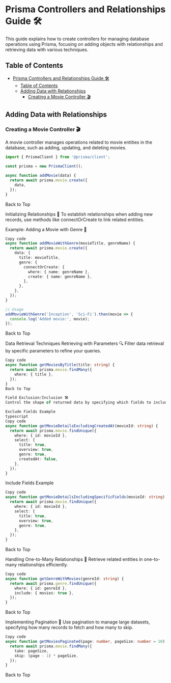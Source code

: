 # Prisma Controllers and Relationships Guide 🛠️

This guide explains how to create controllers for managing database operations using Prisma, focusing on adding objects with relationships and retrieving data with various techniques.

## Table of Contents

- [Prisma Controllers and Relationships Guide 🛠️](#prisma-controllers-and-relationships-guide-️)
  - [Table of Contents](#table-of-contents)
  - [Adding Data with Relationships](#adding-data-with-relationships)
    - [Creating a Movie Controller 🎬](#creating-a-movie-controller-)

## Adding Data with Relationships

### Creating a Movie Controller 🎬

A movie controller manages operations related to movie entities in the database, such as adding, updating, and deleting movies.

```typescript
import { PrismaClient } from '@prisma/client';

const prisma = new PrismaClient();

async function addMovie(data) {
  return await prisma.movie.create({
    data,
  });
}
```
Back to Top

Initializing Relationships 🧩
To establish relationships when adding new records, use methods like connectOrCreate to link related entities.

Example: Adding a Movie with Genre 🎥
```typescript
Copy code
async function addMovieWithGenre(movieTitle, genreName) {
  return await prisma.movie.create({
    data: {
      title: movieTitle,
      genre: {
        connectOrCreate: {
          where: { name: genreName },
          create: { name: genreName },
        },
      },
    },
  });
}

// Usage
addMovieWithGenre('Inception', 'Sci-Fi').then(movie => {
  console.log('Added movie:', movie);
});
```
Back to Top

Data Retrieval Techniques
Retrieving with Parameters 🔍
Filter data retrieval by specific parameters to refine your queries.

```typescript
Copy code
async function getMoviesByTitle(title: string) {
  return await prisma.movie.findMany({
    where: { title },
  });
}
Back to Top

Field Exclusion/Inclusion 🛠️
Control the shape of returned data by specifying which fields to include or exclude.

Exclude Fields Example
typescript
Copy code
async function getMovieDetailsExcludingCreatedAt(movieId: string) {
  return await prisma.movie.findUnique({
    where: { id: movieId },
    select: {
      title: true,
      overview: true,
      genre: true,
      createdAt: false,
    },
  });
}
```
Include Fields Example

```typescript
Copy code
async function getMovieDetailsIncludingSpecificFields(movieId: string) {
  return await prisma.movie.findUnique({
    where: { id: movieId },
    select: {
      title: true,
      overview: true,
      genre: true,
    },
  });
}
```
Back to Top

Handling One-to-Many Relationships 🌳
Retrieve related entities in one-to-many relationships efficiently.

```typescript
Copy code
async function getGenreWithMovies(genreId: string) {
  return await prisma.genre.findUnique({
    where: { id: genreId },
    include: { movies: true },
  });
}
```
Back to Top

Implementing Pagination 📄
Use pagination to manage large datasets, specifying how many records to fetch and how many to skip.

```typescript
Copy code
async function getMoviesPaginated(page: number, pageSize: number = 10) {
  return await prisma.movie.findMany({
    take: pageSize,
    skip: (page - 1) * pageSize,
  });
}
```
Back to Top